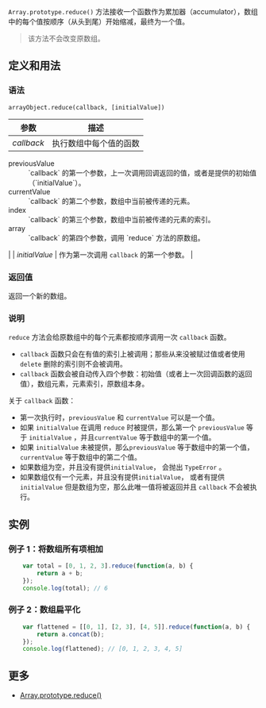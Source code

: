 `Array.prototype.reduce()` 方法接收一个函数作为累加器（accumulator），数组中的每个值按顺序（从头到尾）开始缩减，最终为一个值。

> 该方法不会改变原数组。

## 定义和用法

### 语法

`arrayObject.reduce(callback, [initialValue])`

| 参数 | 描述 |
| --- | --- |
| _callback_ | 执行数组中每个值的函数

<dl class="dl-horizontal">

<dt>previousValue</dt>

<dd>`callback` 的第一个参数，上一次调用回调返回的值，或者是提供的初始值（`initialValue`）。</dd>

<dt>currentValue</dt>

<dd>`callback` 的第二个参数，数组中当前被传递的元素。</dd>

<dt>index</dt>

<dd>`callback` 的第三个参数，数组中当前被传递的元素的索引。</dd>

<dt>array</dt>

<dd>`callback` 的第四个参数，调用 `reduce` 方法的原数组。</dd>

</dl>

 |
| _initialValue_ | 作为第一次调用 `callback` 的第一个参数。 |

### 返回值

返回一个新的数组。

### 说明

`reduce` 方法会给原数组中的每个元素都按顺序调用一次 `callback` 函数。

*   `callback` 函数只会在有值的索引上被调用；那些从来没被赋过值或者使用 `delete` 删除的索引则不会被调用。
*   `callback` 函数会被自动传入四个参数：初始值（或者上一次回调函数的返回值），数组元素，元素索引，原数组本身。

关于 `callback` 函数：

*   第一次执行时，`previousValue` 和 `currentValue` 可以是一个值。
*   如果 `initialValue` 在调用 `reduce` 时被提供，那么第一个 `previousValue` 等于 `initialValue` ，并且`currentValue` 等于数组中的第一个值。
*   如果 `initialValue` 未被提供，那么`previousValue` 等于数组中的第一个值，`currentValue` 等于数组中的第二个值。
*   如果数组为空，并且没有提供`initialValue`， 会抛出 `TypeError` 。
*   如果数组仅有一个元素，并且没有提供`initialValue`， 或者有提供 `initialValue` 但是数组为空，那么此唯一值将被返回并且 `callback` 不会被执行。

## 实例

### 例子 1：将数组所有项相加

```javascript
    var total = [0, 1, 2, 3].reduce(function(a, b) {
        return a + b;
    });
    console.log(total); // 6
```

### 例子 2：数组扁平化

```javascript
    var flattened = [[0, 1], [2, 3], [4, 5]].reduce(function(a, b) {
        return a.concat(b);
    });
    console.log(flattened); // [0, 1, 2, 3, 4, 5]
```

## 更多

*   [Array.prototype.reduce()](https://developer.mozilla.org/zh-CN/docs/Web/JavaScript/Reference/Global_Objects/Array/Reduce)